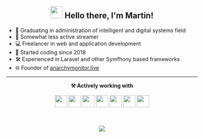 <h2 align="center"><img src="https://cdn3.emoji.gg/emojis/8649_FoxxoTail.gif" height="32px"> Hello there, I'm Martin!</h2>

- 📖 Graduating in administration of intelligent and digital systems field
- 📡 Somewhat less active streamer
- 💻 Freelancer in web and application development
- 👶 Started coding since 2018
- 🛠 Experienced in Laravel and other Symfhony based frameworks
- 🌐 Founder of [anarchymonitor.live](https://anarchymonitor.live)
-------

<p align="center">
  <b>⚒️ Actively working with</b><br><br>
  <img height="32" src="https://cdn.simpleicons.org/html5" />
  <img height="32" src="https://cdn.simpleicons.org/laravel" />
  <img height="32" src="https://cdn.simpleicons.org/nodedotjs" />
  <img height="32" src="https://cdn.simpleicons.org/python" />
  <img height="32" src="https://cdn.simpleicons.org/c++" />
  <img height="32" src="https://cdn.simpleicons.org/linux" />
  <img height="32" src="https://cdn.simpleicons.org/apache" />
</p>
<br>
<p align="center">
    <img align="center" src="https://private-readme-stats-lovat.vercel.app/api/top-langs/?username=Martinko366&layout=compact&theme=transparent&hide_title=true&hide_border=true" />
</p>
